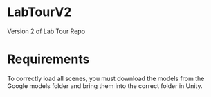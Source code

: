 # LabTourV2
Version 2 of Lab Tour Repo


# Requirements 
To correctly load all scenes, you must download the models from the Google models folder and bring them into the correct folder in Unity.
